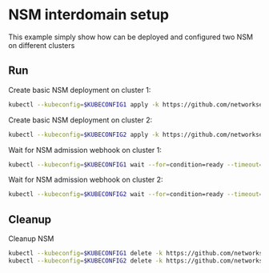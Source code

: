 # NSM interdomain setup


This example simply show how can be deployed and configured two NSM on different clusters

## Run

Create basic NSM deployment on cluster 1:

```bash
kubectl --kubeconfig=$KUBECONFIG1 apply -k https://github.com/networkservicemesh/deployments-k8s/examples/interdomain/nsm/cluster1?ref=df8dea5c0070a1fd6e27573417ba75de2f7f454d
```

Create basic NSM deployment on cluster 2:

```bash
kubectl --kubeconfig=$KUBECONFIG2 apply -k https://github.com/networkservicemesh/deployments-k8s/examples/interdomain/nsm/cluster2?ref=df8dea5c0070a1fd6e27573417ba75de2f7f454d
```

Wait for NSM admission webhook on cluster 1:

```bash
kubectl --kubeconfig=$KUBECONFIG1 wait --for=condition=ready --timeout=1m pod -n nsm-system -l app=admission-webhook-k8s
```

Wait for NSM admission webhook on cluster 2:

```bash
kubectl --kubeconfig=$KUBECONFIG2 wait --for=condition=ready --timeout=1m pod -n nsm-system -l app=admission-webhook-k8s
```

## Cleanup

Cleanup NSM
```bash
kubectl --kubeconfig=$KUBECONFIG1 delete -k https://github.com/networkservicemesh/deployments-k8s/examples/interdomain/nsm/cluster1?ref=df8dea5c0070a1fd6e27573417ba75de2f7f454d
kubectl --kubeconfig=$KUBECONFIG2 delete -k https://github.com/networkservicemesh/deployments-k8s/examples/interdomain/nsm/cluster2?ref=df8dea5c0070a1fd6e27573417ba75de2f7f454d
```
